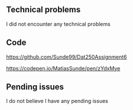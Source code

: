 ## Technical problems
I did not encounter any technical problems

## Code
https://github.com/Sunde99/Dat250Assignment6

https://codepen.io/MatiasSunde/pen/zYdxMye

## Pending issues
I do not believe I have any pending issues
